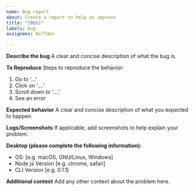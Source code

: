 ```yaml
---
name: Bug report
about: Create a report to help us improve
title: "[BUG]"
labels: bug
assignees: 0x77dev

---
```


**Describe the bug**
A clear and concise description of what the bug is.

**To Reproduce**
Steps to reproduce the behavior:
1. Go to '...'
2. Click on '....'
3. Scroll down to '....'
4. See an error

**Expected behavior**
A clear and concise description of what you expected to happen.

**Logs/Screenshots**
If applicable, add screenshots to help explain your problem.

**Desktop (please complete the following information):**
 - OS: [e.g. macOS, GNU/Linux, Windows]
 - Node.js Version [e.g. chrome, safari]
 - CLI Version [e.g. 0.1.1]

**Additional context**
Add any other context about the problem here.
